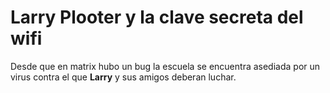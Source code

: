 # Larry Plooter y la clave secreta del wifi

Desde que en matrix hubo un bug la escuela se encuentra asediada por un virus
contra el que **Larry** y sus amigos deberan luchar.

